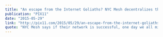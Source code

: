 ```yaml
---
title: "An escape from the Internet Goliaths? NYC Mesh decentralizes the network"
publication: "PIX11"
date: "2015-05-29"
link: "http://pix11.com/2015/05/29/an-escape-from-the-internet-goliaths-nyc-mesh-decentralizes-the-network/"
quote: "NYC Mesh says if their network is successful, one day we all might be able to say goodbye to our Internet Service Providers."
---
```

